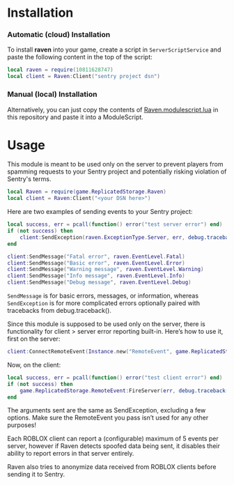 # Installation

### Automatic (cloud) Installation

To install **raven** into your game, create a script in `ServerScriptService` and paste the following content in the top of the script:

```lua
local raven = require(10811628747)
local client = Raven:Client("sentry project dsn")
```

### Manual (local) Installation

Alternatively, you can just copy the contents of [Raven.modulescript.lua](https://github.com/jtmaveryk/raven/blob/main/Raven.modulescript.lua) in this repository and paste it into a ModuleScript.

# Usage

This module is meant to be used only on the server to prevent players from spamming requests to your Sentry project and potentially risking violation of Sentry's terms.

```lua
local Raven = require(game.ReplicatedStorage.Raven)
local client = Raven:Client("<your DSN here>")
```

Here are two examples of sending events to your Sentry project:

```lua
local success, err = pcall(function() error("test server error") end)
if (not success) then
    client:SendException(raven.ExceptionType.Server, err, debug.traceback())
end
```

```lua
client:SendMessage("Fatal error", raven.EventLevel.Fatal)
client:SendMessage("Basic error", raven.EventLevel.Error)
client:SendMessage("Warning message", raven.EventLevel.Warning)
client:SendMessage("Info message", raven.EventLevel.Info)
client:SendMessage("Debug message", raven.EventLevel.Debug)
```

`SendMessage` is for basic errors, messages, or information, whereas `SendException` is for more complicated errors optionally paired with tracebacks from debug.traceback().

Since this module is supposed to be used only on the server, there is functionality for client > server error reporting built-in. Here’s how to use it, first on the server:

```lua
client:ConnectRemoteEvent(Instance.new("RemoteEvent", game.ReplicatedStorage))
```

Now, on the client:

```lua
local success, err = pcall(function() error("test client error") end)
if (not success) then
    game.ReplicatedStorage.RemoteEvent:FireServer(err, debug.traceback())
end
```

The arguments sent are the same as SendException, excluding a few options.
Make sure the RemoteEvent you pass isn’t used for any other purposes!

Each ROBLOX client can report a (configurable) maximum of 5 events per server, however if Raven detects spoofed data being sent, it disables their ability to report errors in that server entirely.

Raven also tries to anonymize data received from ROBLOX clients before sending it to Sentry.
